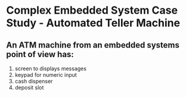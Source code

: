 # Complex Embedded System Case Study - Automated Teller Machine

## An ATM machine from an embedded systems point of view has:
 1. screen to displays messages
 2. keypad for numeric input
 3. cash dispenser
 4. deposit slot
